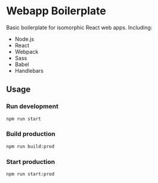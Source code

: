 # Webapp Boilerplate

Basic boilerplate for isomorphic React web apps. Including:
- Node.js
- React
- Webpack
- Sass
- Babel
- Handlebars

## Usage

### Run development

```bash
npm run start
```

### Build production

```bash
npm run build:prod
```

### Start production

```bash
npm run start:prod
```

